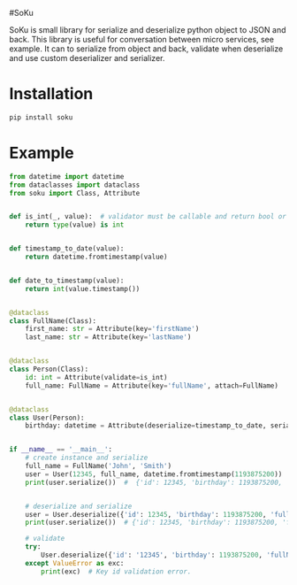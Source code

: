 #SoKu

SoKu is small library for serialize and deserialize python object to JSON and back. 
This library is useful for conversation between micro services, see example. 
It can to serialize from object and back, validate when deserialize and use custom deserializer and serializer.

# Installation

```bash
pip install soku
```

# Example

```python
from datetime import datetime
from dataclasses import dataclass
from soku import Class, Attribute


def is_int(_, value):  # validator must be callable and return bool or raise exception
    return type(value) is int


def timestamp_to_date(value):
    return datetime.fromtimestamp(value)


def date_to_timestamp(value):
    return int(value.timestamp())


@dataclass
class FullName(Class):
    first_name: str = Attribute(key='firstName')
    last_name: str = Attribute(key='lastName')


@dataclass
class Person(Class):
    id: int = Attribute(validate=is_int)
    full_name: FullName = Attribute(key='fullName', attach=FullName)


@dataclass
class User(Person):
    birthday: datetime = Attribute(deserialize=timestamp_to_date, serialize=date_to_timestamp)


if __name__ == '__main__':
    # create instance and serialize
    full_name = FullName('John', 'Smith')
    user = User(12345, full_name, datetime.fromtimestamp(1193875200))
    print(user.serialize())  #  {'id': 12345, 'birthday': 1193875200, 'fullName': {'firstName': 'John', 'lastName': 'Smith'}}


    # deserialize and serialize
    user = User.deserialize({'id': 12345, 'birthday': 1193875200, 'fullName': {'firstName': 'John', 'lastName': 'Smith'}})
    print(user.serialize())  # {'id': 12345, 'birthday': 1193875200, 'fullName': {'firstName': 'John', 'lastName': 'Smith'}}

    # validate
    try:
        User.deserialize({'id': '12345', 'birthday': 1193875200, 'fullName': {'firstName': 'John', 'lastName': 'Smith'}})
    except ValueError as exc:
        print(exc)  # Key id validation error.

```
